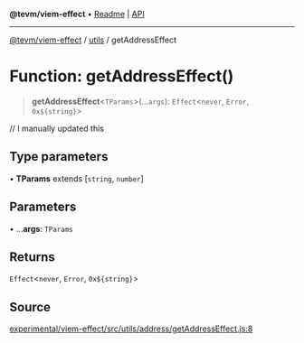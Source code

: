 **@tevm/viem-effect** • [Readme](../../README.md) \| [API](../../modules.md)

***

[@tevm/viem-effect](../../README.md) / [utils](../README.md) / getAddressEffect

# Function: getAddressEffect()

> **getAddressEffect**\<`TParams`\>(...`args`): `Effect`\<`never`, `Error`, ```0x${string}```\>

// I manually updated this

## Type parameters

• **TParams** extends [`string`, `number`]

## Parameters

• ...**args**: `TParams`

## Returns

`Effect`\<`never`, `Error`, ```0x${string}```\>

## Source

[experimental/viem-effect/src/utils/address/getAddressEffect.js:8](https://github.com/evmts/tevm-monorepo/blob/main/experimental/viem-effect/src/utils/address/getAddressEffect.js#L8)
